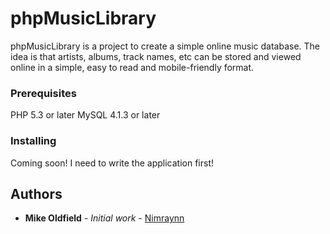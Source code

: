 # phpMusicLibrary

phpMusicLibrary is a project to create a simple online music database. The idea is that artists, albums, track names, etc can be stored and viewed online in a simple, easy to read and mobile-friendly format.

### Prerequisites

PHP 5.3 or later
MySQL 4.1.3 or later

### Installing

Coming soon! I need to write the application first!

## Authors

* **Mike Oldfield** - *Initial work* - [Nimraynn](https://github.com/nimraynn)